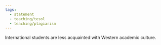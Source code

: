 ```yaml
---
tags:
  - statement
  - teaching/tesol
  - teaching/plagiarism
---
```

International students are less acquainted with Western academic culture.